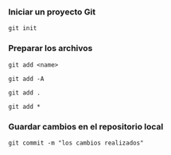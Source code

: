 ### Iniciar un proyecto Git

```shell
git init
```

### Preparar los archivos

```shell
git add <name>
```
```shell
git add -A
```

```shell
git add .
```

```shell
git add *
```

### Guardar cambios en el repositorio local

```shell
git commit -m "los cambios realizados"